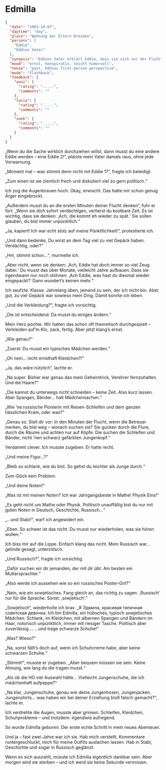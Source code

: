 # Edmilla

```json
{
  "date": "1983-10-07",
  "daytime": "day",
  "place": "Wohnung der Eltern Dresden",
  "persons": [
    "Eddie",
    "Eddies Vater"
  ],
  "synopsis": "Eddies Vater erklärt Eddie, dass sie sich vor der Flucht verstellen muss, Edmilla wird geboren",
  "mood": "ernst, konspirativ, leicht humorvoll",
  "tense": "past, Eddies first-person perspective",
  "mode": "flashback",
  "feedback": {
    "anni": {
      "rating": ".....",
      "comments": ""
    },
    "lucia": {
      "rating": ".....",
      "comments": ""
    },
    "soek": {
      "rating": ".....",
      "comments": ""
    }
  }
}
```

„Wenn du die Sache wirklich durchziehen willst, dann musst du eine andere Eddie
werden – eine Eddie 2!“, platzte mein Vater damals raus, ohne jede Vorwarnung.

„Moment mal – was stimmt denn nicht mit Eddie 1?“, fragte ich beleidigt.

„Zum einen ist sie ziemlich frech und diskutiert viel zu gern politisch.“

Ich zog die Augenbrauen hoch. Okay, erwischt. Das hatte mir schon genug Ärger
eingebrockt.

„Außerdem musst du an die ersten Minuten deiner Flucht denken“, fuhr er fort.
„Wenn sie dich sofort verdächtigen, verlierst du kostbare Zeit. Es ist wichtig,
dass sie denken: ‚Ach, die kommt eh wieder zu spät.‘ Sie sollen glauben, du bist
immer unpünktlich.“

„Ja, kapiert! Ich war echt stolz auf meine Pünktllichkeit!“, protestierte ich.

„Und dann bedenke, Du wirst an dem Tag viel zu viel Gepäck haben. Verdächtig,
oder?“

„Hm, stimmt schon…“, murmelte ich.

„Aber nicht, wenn sie denken: ‚Ach, Eddie hat doch immer so viel Zeug dabei.‘ Du
musst das über Monate, vielleicht Jahre aufbauen. Dass sie irgendwann nur noch
stöhnen: ‚Ach Eddie, was hast du diesmal wieder eingepackt?‘ Dann wundert’s
keinen mehr.“

Ich seufzte. Klasse. Jahrelang üben, jemand zu sein, der ich nicht bin. Aber
gut, zu viel Gepäck war sowieso mein Ding. Damit konnte ich leben.

„Und die Verkleidung?“, fragte ich vorsichtig.

„Die ist entscheidend. Da musst du einiges ändern.“

Mein Herz pochte. Wir hatten das schon oft theoretisch durchgespielt –
Verkleiden auf’m Klo, zack, fertig. Aber jetzt klang’s ernst.

„Wie genau?“

„Zuerst: Du musst ein typisches Mädchen werden.“

„Oh nein… nicht ernsthaft Kleidchen?!“

„Ja, das wäre nützlich“, lachte er.

„Na super. Bisher war genau das mein Geheimtrick, Verehrer fernzuhalten. Und die
Haare?“

„Die kannst du unterwegs nicht schneiden – keine Zeit. Also kurz lassen. Aber
Spangen, Bänder… halt Mädchensachen.“

„Wie ’ne russische Pionierin mit Riesen-Schleifen und dem ganzen hässlichen
Kram, oder was?“

„Genau so. Stell dir vor: In den Minuten der Flucht, wenn die Betreuer merken,
du bist weg – wonach suchen sie? Sie gucken durch die Flure, durch die Räume und
achten nur auf Köpfe. Die suchen die Schleifen und Bänder, nicht ’nen schwarz
gefärbten Jungenkopf.“

Verdammt clever. Ich musste zugeben: Er hatte recht.

„Und meine Figur…?“

„Bleib so schlank, wie du bist. So gehst du leichter als Junge durch.“

Zum Glück kein Problem.

„Und deine Noten!“

„Was ist mit meinen Noten? Ich war Jahrgangsbeste in Mathe! Physik Eins!“

„Es geht nicht um Mathe oder Physik. Politisch unauffällig bist du nur mit guten
Noten in Deutsch, Geschichte, Russisch…“

„…und Stabi!“, warf ich angewidert ein.

„Eben. So schwer ist das nicht. Du musst nur wiederholen, was sie hören wollen.“

Ich biss mir auf die Lippe. Einfach klang das nicht. Mein Russisch war… gelinde
gesagt, unterirdisch.

„Und Russisch?“, fragte ich vorsichtig.

„Dafür suchen wir dir jemanden, der mit dir übt. Am besten ein Muttersprachler.“

„Also werde ich aussehen wie so ein russisches Poster-Girl?“

„Nein, wie ein sowjetisches. Fang gleich an, das richtig zu sagen. ‚Russisch‘
nur für die Sprache. Sonst: ‚sowjetisch‘.“

„Sowjetisch“, wiederholte ich brav. „Я Эдмила, красивая типичная советская
девочка. Ich bin Edmilla, ein hübsches, typisch sowjetisches Mädchen. Schlank,
im Kleidchen, mit albernen Spangen und Bändern im Haar, notorisch unpünktlich,
immer mit riesiger Tasche. Politisch aber zuverlässig.... ...und trage schwarze
Schuhe!“

„Was? Wieso?“

„Na, sonst fällt’s doch auf, wenn ich Schuhcreme habe, aber keine schwarzen
Schuhe.“

„Stimmt!“, musste er zugeben. „Aber bequem müssen sie sein. Keine Ahnung, wie
lang du die tragen musst.“

„Als ob die HO viel Auswahl hätte… Vielleicht Jungenschuhe, die ich mädchenhaft
aufpeppe?“

„Na klar, Jungenschuhe, genau wie deine Jungenhosen, Jungenjacken, Jungenshirts…
was haben wir bei deiner Erziehung bloß falsch gemacht?“, lachte er.

Ich verdrehte die Augen, musste aber grinsen. Schleifen, Kleidchen,
Schuhprobleme – und trotzdem: irgendwie aufregend.

So wurde Edmilla geboren. Der erste echte Schritt in mein neues Abenteuer.

Und ja – fast zwei Jahre war ich sie. Hab mich verstellt, Kommentare
runtergeschluckt, mich für meine Outfits auslachen lassen. Hab in Stabi,
Geschichte und sogar in Russisch geglänzt.

Wenn es sich auszahlt, müsste ich Edmilla eigentlich dankbar sein. Aber morgen
wird sie sterben – und ich werd sie keine Sekunde vermissen.
